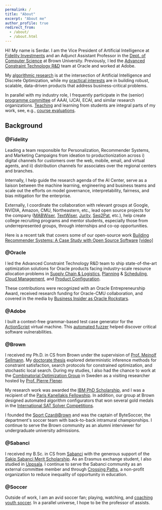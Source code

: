 ```yaml
---
permalink: /
title: "About"
excerpt: "About me"
author_profile: true
redirect_from: 
  - /about/
  - /about.html
---
```


Hi! My name is Serdar. I am the Vice President of Artificial Intelligence at [Fidelity Investments](https://www.fidelitylabs.com/) and an Adjunct Assistant Professor in the [Dept. of Computer Science](http://cs.brown.edu/) at Brown University. Previously, I led the [Advanced Constraint Technology R&D](https://www.oracle.com/artificial-intelligence/) team at Oracle and worked at Adobe.

My [algorithmic research](https://skadio.github.io/publications/) is at the intersection of Artificial Intelligence and Discrete Optimization, while my [practical interests](https://skadio.github.io/software/) are in building robust, scalable, data-driven products that address business-critical problems. 

In parallel with my industry role, I frequently participate in the (senior) [programme committee](https://skadio.github.io/service/) of AAAI, IJCAI, ECAI, and similar research organizations. [Teaching](https://skadio.github.io/teaching/) and learning from students are integral parts of my work, see, e.g., [course evaluations](https://github.com/skadio/skadio.github.io/blob/master/files/Student_Evaluations.pdf). 

## Background

### @Fidelity

Leading a team responsible for Personalization, Recommender Systems, and Marketing Campaigns from ideation to productionization across i) digital channels for customers over the web, mobile, email, and virtual agents, and ii) distribution channels for associates over the regional centers and branches. 

Internally, I help guide the research agenda of the AI Center, serve as a liaison between the machine learning, engineering and business teams and scale out the efforts on model governance, interpretability, fairness, and bias mitigation for the enterprise. 

Externally, I coordinate the collaboration with relevant groups at Google, NVIDIA, Amazon, CMU, Northeastern, etc., 
lead open source projects for the company ([MABWiser](https://github.com/fidelity/mabwiser), [TextWiser](https://github.com/fidelity/textwiser), [Jurity](https://github.com/fidelity/jurity), [Seq2Pat](https://github.com/fidelity/seq2pat), etc.), help create college recruiting programs and mentor students, especially those from underrepresented groups, through internships and co-op opportunities.

Here is a recent talk that covers some of our open-source work [Building Recommender Systems: A Case Study with Open Source Software](https://2021.allthingsopen.org/sessions/building-recommender-systems-a-case-study-with-open-source-software/) [[video]](https://www.youtube.com/watch?v=54d_YUalvOA)

### @Oracle

I led the Advanced Constraint Technology R&D team to ship state-of-the-art optimization solutions for Oracle products facing industry-scale resource allocation problems in [Supply Chain & Logistics](https://www.oracle.com/scm/), [Planning](https://www.oracle.com/erp/) & [Scheduling](https://www.oracle.com/human-capital-management/), [Cloud Management](https://www.oracle.com/java/coherence/), and [Product Configuration](https://www.oracle.com/cx/). 

These contributions were recognized with an Oracle Entrepreneurship Award, received research funding for Oracle-CMU collaboration, and covered in the media by [Business Insider as Oracle Rockstars](https://www.businessinsider.com/oracle-rock-star-engineers-2016-3?op=0#serdar-kadioglu-turning-theory-into-products-21).

### @Adobe

I built a context-free grammar-based test case generator for the [ActionScript](https://en.wikipedia.org/wiki/ActionScript) virtual machine. This [automated fuzzer](https://en.wikipedia.org/wiki/Fuzzing) helped discover critical software vulnerabilities. 

### @Brown

I received my Ph.D. in CS from Brown under the supervision of [Prof. Meinolf Sellmann](https://en.wikipedia.org/wiki/Meinolf_Sellmann). My [doctorate thesis](http://cs.brown.edu/research/pubs/theses/phd/2012/kadioglu.pdf) explored deterministic inference methods for constraint satisfaction, search protocols for constrained optimization, and stochastic local search. During my studies, I also had the chance to work at the [Combinatorial Optimization Group](http://www.it.uu.se/research/group/astra) in Sweden as a visiting researcher hosted by [Prof. Pierre Flener](http://user.it.uu.se/~pierref/).

My research work was awarded the [IBM PhD Scholarship](http://www.research.ibm.com/university/awards/phdfellowship.shtml), and I was a recipient of the [Paris Kanellakis Fellowship](https://en.wikipedia.org/wiki/Paris_Kanellakis). In addition, our group at Brown designed automated algorithm configurators that won several gold medals in the [International SAT Solver Competitions](http://www.satcompetition.org/). 

I founded the [Sport Czar@Brown](http://cs.brown.edu/degrees/misc/jobs/jobs.html#sport) and was the captain of ByteSoccer, the department's soccer team with back-to-back intramural championships. I continue to serve the Brown community as an alumni interviewer for undergraduate university admissions. 

### @Sabanci

I received my B.Sc. in CS from [Sabanci](https://cs.sabanciuniv.edu/) with the generous support of the [Sakip Sabanci Merit Scholarship](https://www.sabanciuniv.edu/en/scholarship-opportunities-offered-during-education-period). As an Erasmus exchange student, I also studied in [Uppsala](https://www.it.uu.se/research/computing_science). I continue to serve the Sabanci community as an external committee member and through [Crossing Paths](https://www.kesisenyollar.org/), a non-profit organization to reduce inequality of opportunity in education. 

### @Soccer

Outside of work, I am an avid soccer fan; playing, watching, and [coaching youth soccer](https://www.sportsmanager.us/readingyouthsoccer.htm). In a parallel universe, I hope to be the professor of assists. 
